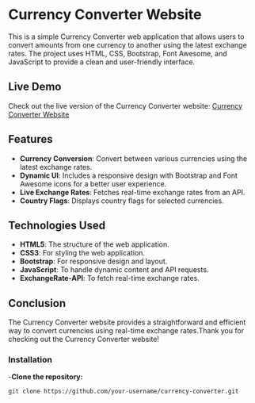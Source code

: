 # Currency Converter Website



This is a simple Currency Converter web application that allows users to convert amounts from one currency to another using the latest exchange rates. The project uses HTML, CSS, Bootstrap, Font Awesome, and JavaScript  to provide a clean and user-friendly interface.

## Live Demo

Check out the live version of the Currency Converter website: [Currency Converter Website](https://66cb7a8e2f99f106bf90fdbb--frabjous-starlight-bd8b19.netlify.app/)

## Features

- **Currency Conversion**: Convert between various currencies using the latest exchange rates.
- **Dynamic UI**: Includes a responsive design with Bootstrap and Font Awesome icons for a better user experience.
- **Live Exchange Rates**: Fetches real-time exchange rates from an API.
- **Country Flags**: Displays country flags for selected currencies.

## Technologies Used

- **HTML5**: The structure of the web application.
- **CSS3**: For styling the web application.
- **Bootstrap**: For responsive design and layout.
- **JavaScript**: To handle dynamic content and API requests.
- **ExchangeRate-API**: To fetch real-time exchange rates.


## Conclusion

The Currency Converter website provides a straightforward and efficient way to convert currencies using real-time exchange rates.Thank you for checking out the Currency Converter website!


### Installation
-**Clone the repository:**

   ```bash
   git clone https://github.com/your-username/currency-converter.git




